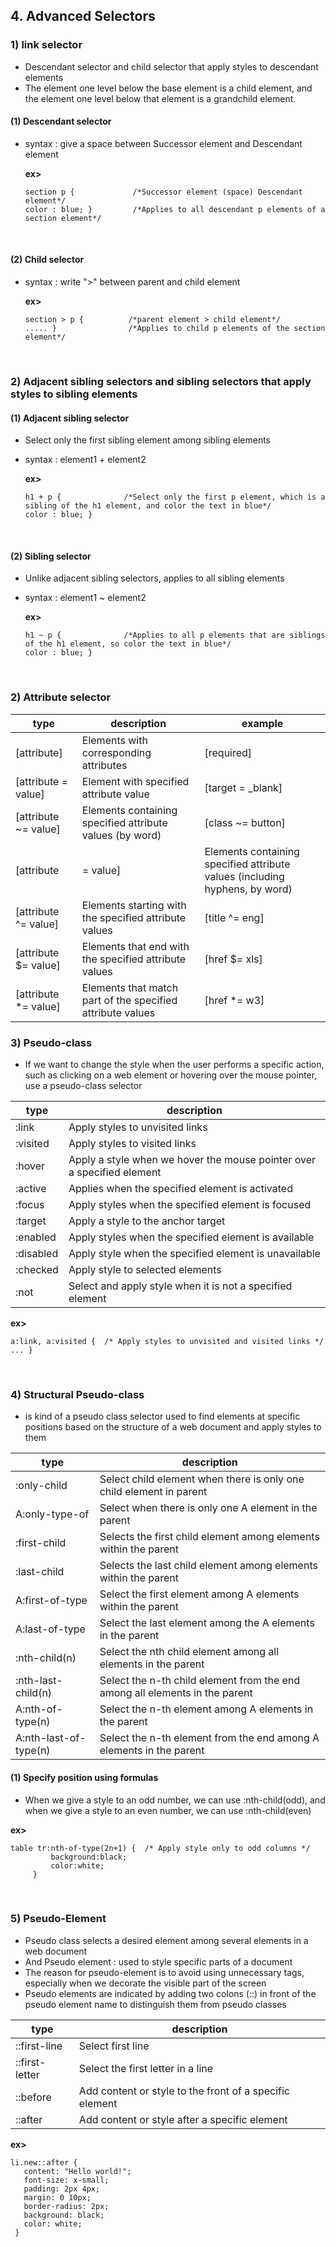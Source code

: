 ## 4. Advanced Selectors
### 1) link selector
* Descendant selector and child selector that apply styles to descendant elements
* The element one level below the base element is a child element, and the element one level below that element is a grandchild element.

#### (1) Descendant selector
 * syntax : give a space between Successor element and Descendant element

   __ex>__
   ```
   section p {             /*Successor element (space) Descendant element*/
   color : blue; }         /*Applies to all descendant p elements of a section element*/
   
   ```
   <br>
   
 #### (2) Child selector
 * syntax : write ">" between parent and child element
   
   __ex>__
   ```
   section > p {          /*parent element > child element*/
   ..... }                /*Applies to child p elements of the section element*/

   ```
   <br>

### 2) Adjacent sibling selectors and sibling selectors that apply styles to sibling elements

#### (1) Adjacent sibling selector
 * Select only the first sibling element among sibling elements
 * syntax : element1 + element2
   
    __ex>__
   ```
   h1 + p {              /*Select only the first p element, which is a sibling of the h1 element, and color the text in blue*/
   color : blue; }                

   ```
   <br>

#### (2) Sibling selector
 * Unlike adjacent sibling selectors, applies to all sibling elements
 * syntax : element1 ~ element2

    __ex>__
   ```
   h1 ~ p {              /*Applies to all p elements that are siblings of the h1 element, so color the text in blue*/
   color : blue; }                

   ```
   <br>

### 2) Attribute selector

| type | description | example |
| -------- | -------- | -------- |
| [attribute] | Elements with corresponding attributes | [required] |
| [attribute = value] | Element with specified attribute value | [target = _blank] |
| [attribute ~= value]| Elements containing specified attribute values (by word) | [class ~= button] |
| [attribute |= value] | Elements containing specified attribute values (including hyphens, by word) | [title |= us] |
| [attribute ^= value]| Elements starting with the specified attribute values | [title ^= eng] |  
| [attribute $= value]| Elements that end with the specified attribute values | [href $= xls] | 
| [attribute *= value]| Elements that match part of the specified attribute values | [href *= w3] | 

### 3) Pseudo-class
 * If we want to change the style when the user performs a specific action, such as clicking on a web element or hovering over the mouse pointer, use a pseudo-class selector
 
 | type | description |
 | -------- | -------- |
 | :link | Apply styles to unvisited links |
 | :visited | Apply styles to visited links |
 | :hover | Apply a style when we hover the mouse pointer over a specified element |
 | :active | Applies when the specified element is activated |
 | :focus | Apply styles when the specified element is focused |
 | :target | Apply a style to the anchor target |
 | :enabled | Apply styles when the specified element is available |
 | :disabled | Apply style when the specified element is unavailable |
 | :checked | Apply style to selected elements |
 | :not | Select and apply style when it is not a specified element |

  __ex>__
   ```
   a:link, a:visited {  /* Apply styles to unvisited and visited links */         
   ... }                

   ```
   <br>

  ### 4) Structural Pseudo-class
   * is kind of a pseudo class selector used to find elements at specific positions based on the structure of a web document and apply styles to them
    
  | type | description |
  | -------- | -------- |
  | :only-child | Select child element when there is only one child element in parent |
  | A:only-type-of | Select when there is only one A element in the parent |
  | :first-child | Selects the first child element among elements within the parent |
  | :last-child | Selects the last child element among elements within the parent |
  | A:first-of-type | Select the first element among A elements within the parent |
  | A:last-of-type | Select the last element among the A elements in the parent |
  | :nth-child(n) | Select the nth child element among all elements in the parent |
  | :nth-last-child(n) | Select the n-th child element from the end among all elements in the parent |
  | A:nth-of-type(n) | Select the n-th element among A elements in the parent |
  | A:nth-last-of-type(n) | Select the n-th element from the end among A elements in the parent |

  #### (1) Specify position using formulas
   * When we give a style to an odd number, we can use :nth-child(odd), and when we give a style to an even number, we can use :nth-child(even)

   __ex>__
   ```
   table tr:nth-of-type(2n+1) {  /* Apply style only to odd columns */
            background:black;
            color:white;
        }               

   ```
   <br>

  ### 5) Pseudo-Element
   * Pseudo class selects a desired element among several elements in a web document
   * And Pseudo element : used to style specific parts of a document
   * The reason for pseudo-element is to avoid using unnecessary tags, especially when we decorate the visible part of the screen
   * Pseudo elements are indicated by adding two colons (::) in front of the pseudo element name to distinguish them from pseudo classes

  
  | type | description |
  | -------- | -------- |
  | ::first-line | Select first line |
  | ::first-letter | Select the first letter in a line |
  | ::before | Add content or style to the front of a specific element |
  | ::after | Add content or style after a specific element |

  __ex>__
   ```
  li.new::after {
      content: "Hello world!";
      font-size: x-small;
      padding: 2px 4px;
      margin: 0 10px;
      border-radius: 2px;
      background: black;
      color: white;
    }               

   ```
   <br>
